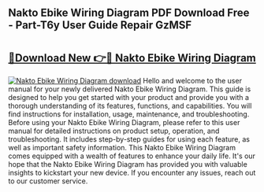 ## Nakto Ebike Wiring Diagram PDF Download Free - Part-T6y User Guide Repair GzMSF

# <h2><a href="http://dfjknyr.blite.top/?on=Nakto+Ebike+Wiring+Diagram">🔗Download New 👉🔴 Nakto Ebike Wiring Diagram</a></h2>

[![Nakto Ebike Wiring Diagram download](https://i.imgur.com/lujVjoI.png)](http://dfjknyr.blite.top/?on=Nakto+Ebike+Wiring+Diagram)
Hello and welcome to the user manual for your newly delivered Nakto Ebike Wiring Diagram. This guide is designed to help you get started with your product and provide you with a thorough understanding of its features, functions, and capabilities. You will find instructions for installation, usage, maintenance, and troubleshooting. Before using your Nakto Ebike Wiring Diagram, please refer to this user manual for detailed instructions on product setup, operation, and troubleshooting. It includes step-by-step guides for using each feature, as well as important safety information. This Nakto Ebike Wiring Diagram comes equipped with a wealth of features to enhance your daily life. It's our hope that the Nakto Ebike Wiring Diagram has provided you with valuable insights to kickstart your new device. If you encounter any issues, reach out to our customer service.
